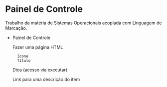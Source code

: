 # Painel de Controle
Trabalho da matéria de Sistemas Operacionais acoplada com Linguagem de Marcação.

* Painel de Controle
    
    Fazer uma página HTML

        Ícone
        Título

    Dica (acesso via executar)
    
    Link para uma descrição do item
